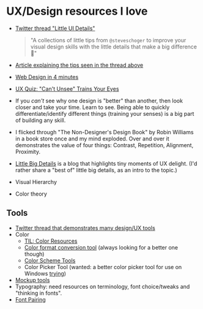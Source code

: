 ﻿# UX/Design resources I love


- [Twitter thread "Little UI Details"](https://twitter.com/i/events/880688233641848832?s=13) 

	> "A collections of little tips from `@steveschoger` to improve your visual design skills with the little details that make a big difference 👏"
- [Article explaining the tips seen in the thread above](https://medium.com/refactoring-ui/7-practical-tips-for-cheating-at-design-40c736799886)
- [Web Design in 4 minutes](https://jgthms.com/web-design-in-4-minutes/)
- [UX Quiz: "Can't Unsee" Trains Your Eyes](https://cantunsee.space/)
- If you *can't* see why one design is "better" than another, then look closer and take your time. Learn to see. Being able to quickly differentiate/identify different things (training your senses) is a big part of building any skill.
- I flicked through "The Non-Designer's Design Book" by Robin Williams in a book store once and my mind exploded. Over and over it demonstrates the value of four things: Contrast, Repetition, Alignment, Proximity.
- [Little Big Details](https://littlebigdetails.com/) is a blog that highlights tiny moments of UX delight. (I'd rather share a "best of" little big details, as an intro to the topic.)
- Visual Hierarchy
- Color theory


## Tools

- [Twitter thread that demonstrates many design/UX tools](https://twitter.com/JoshWComeau/status/1212416797254832130)	
- Color
	- [TIL: Color Resources](../design/color_resources.md)
	- [Color format conversion tool](https://www.w3schools.com/colors/colors_converter.asp) (always looking for a better one though)
	- [Color Scheme Tools](https://yourfirstproduct.com/info/colorsschemes)
	- Color Picker Tool (wanted: a better color picker tool for use on Windows [trying](http://instant-eyedropper.com/))
- [Mockup tools](https://yourfirstproduct.com/info/mockups)
- Typography: need resources on terminology, font choice/tweaks and "thinking in fonts".
- [Font Pairing](https://yourfirstproduct.com/info/fonts-and-font-pairing)

